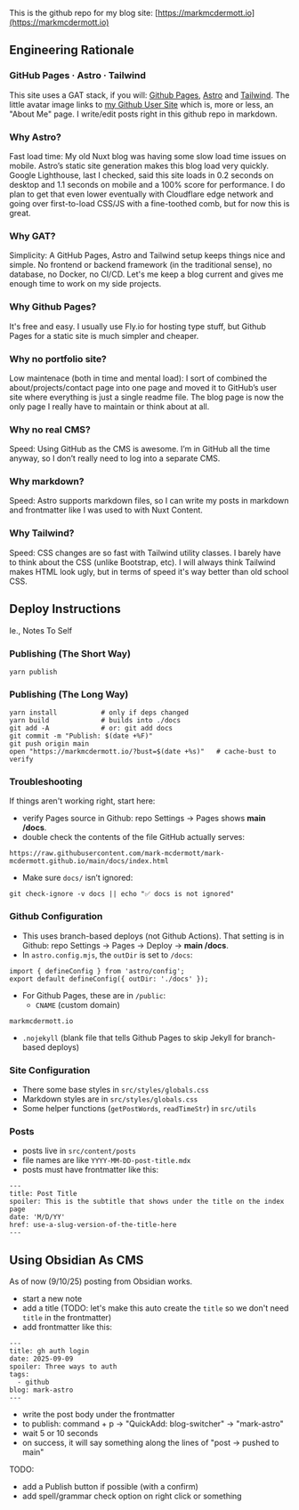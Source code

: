 This is the github repo for my blog site: [https://markmcdermott.io](https://markmcdermott.io)

## Engineering Rationale

### GitHub Pages · Astro · Tailwind
This site uses a GAT stack, if you will: [Github Pages](https://pages.github.com/), [Astro](https://astro.build) and [Tailwind](https://tailwindcss.com/). The little avatar image links to [my Github User Site](https://github.com/mark-mcdermott/mark-mcdermott) which is, more or less, an "About Me" page. I write/edit posts right in this github repo in markdown.

### Why Astro?
Fast load time: My old Nuxt blog was having some slow load time issues on mobile. Astro’s static site generation makes this blog load very quickly. Google Lighthouse, last I checked, said this site loads in 0.2 seconds on desktop and 1.1 seconds on mobile and a 100% score for performance. I do plan to get that even lower eventually with Cloudflare edge network and going over first-to-load CSS/JS with a fine-toothed comb, but for now this is great.

### Why GAT?
Simplicity: A GitHub Pages, Astro and Tailwind setup keeps things nice and simple. No frontend or backend framework (in the traditional sense), no database, no Docker, no CI/CD. Let's me keep a blog current and gives me enough time to work on my side projects.

### Why Github Pages?
It's free and easy. I usually use Fly.io for hosting type stuff, but Github Pages for a static site is much simpler and cheaper.

### Why no portfolio site?
Low maintenace (both in time and mental load): I sort of combined the about/projects/contact page into one page and moved it to GitHub’s user site where everything is just a single readme file. The blog page is now the only page I really have to maintain or think about at all.

### Why no real CMS?
Speed: Using GitHub as the CMS is awesome. I’m in GitHub all the time anyway, so I don’t really need to log into a separate CMS.

### Why markdown?
Speed: Astro supports markdown files, so I can write my posts in markdown and frontmatter like I was used to with Nuxt Content.

### Why Tailwind?
Speed: CSS changes are so fast with Tailwind utility classes. I barely have to think about the CSS (unlike Bootstrap, etc). I will always think Tailwind makes HTML look ugly, but in terms of speed it's way better than old school CSS.

## Deploy Instructions
Ie., Notes To Self

### Publishing (The Short Way)
```
yarn publish
```
### Publishing (The Long Way)
```
yarn install           # only if deps changed
yarn build             # builds into ./docs
git add -A             # or: git add docs
git commit -m "Publish: $(date +%F)"
git push origin main
open "https://markmcdermott.io/?bust=$(date +%s)"   # cache-bust to verify
```

### Troubleshooting
If things aren't working right, start here:
- verify Pages source in Github: repo Settings → Pages shows **main /docs**.
- double check the contents of the file GitHub actually serves:
```
https://raw.githubusercontent.com/mark-mcdermott/mark-mcdermott.github.io/main/docs/index.html
```
- Make sure `docs/` isn’t ignored:
```
git check-ignore -v docs || echo "✅ docs is not ignored"
```

### Github Configuration
- This uses branch-based deploys (not Github Actions). That setting is in Github: repo Settings → Pages → Deploy → **main /docs**.
- In `astro.config.mjs`, the `outDir` is set to `/docs`:
```
import { defineConfig } from 'astro/config';
export default defineConfig({ outDir: './docs' });
```
- For Github Pages, these are in `/public`:
  - `CNAME` (custom domain)
```
markmcdermott.io
```
  - `.nojekyll` (blank file that tells Github Pages to skip Jekyll for branch-based deploys)

### Site Configuration
- There some base styles in `src/styles/globals.css`
- Markdown styles are in `src/styles/globals.css`
- Some helper functions (`getPostWords`, `readTimeStr`) in `src/utils`

### Posts
- posts live in `src/content/posts`
- file names are like `YYYY-MM-DD-post-title.mdx`
- posts must have frontmatter like this:
```
---
title: Post Title
spoiler: This is the subtitle that shows under the title on the index page
date: 'M/D/YY'
href: use-a-slug-version-of-the-title-here
---
```

## Using Obsidian As CMS
As of now (9/10/25) posting from Obsidian works.
- start a new note
- add a title (TODO: let's make this auto create the `title` so we don't need `title` in the frontmatter)
- add frontmatter like this:
```
---
title: gh auth login
date: 2025-09-09
spoiler: Three ways to auth
tags:
  - github
blog: mark-astro
---
```
- write the post body under the frontmatter
- to publish: command + p -> "QuickAdd: blog-switcher" -> "mark-astro"
- wait 5 or 10 seconds
- on success, it will say something along the lines of "post -> pushed to main"

TODO: 
- add a Publish button if possible (with a confirm)
- add spell/grammar check option on right click or something